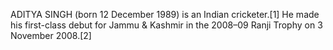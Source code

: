 ADITYA SINGH (born 12 December 1989) is an Indian cricketer.[1] He made his first-class debut for Jammu & Kashmir in the 2008–09 Ranji Trophy on 3 November 2008.[2]
